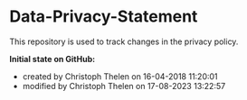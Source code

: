 # Data-Privacy-Statement

This repository is used to track changes in the privacy policy.

**Initial state on GitHub:**  
+ created by Christoph Thelen on 16-04-2018 11:20:01
+ modified by Christoph Thelen on 17-08-2023 13:22:57